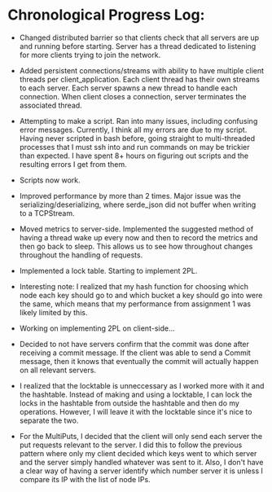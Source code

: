 # Chronological Progress Log:

* Changed distributed barrier so that clients check that all servers are up and running before starting.
    Server has a thread dedicated to listening for more clients trying to join the network.

* Added persistent connections/streams with ability to have multiple client threads per client_application.
    Each client thread has their own streams to each server. Each server spawns a new thread to handle
    each connection. When client closes a connection, server terminates the associated thread.

* Attempting to make a script. Ran into many issues, including confusing error messages. Currently, I think
    all my errors are due to my script. Having never scripted in bash before, going straight to multi-threaded
    processes that I must ssh into and run commands on may be trickier than expected. I have spent 8+ hours
    on figuring out scripts and the resulting errors I get from them.

* Scripts now work.

* Improved performance by more than 2 times. Major issue was the serializing/deserializing, 
    where serde_json did not buffer when writing to a TCPStream.
    
* Moved metrics to server-side. Implemented the suggested method of having a thread wake up every now and then
    to record the metrics and then go back to sleep. This allows us to see how throughout changes throughout
    the handling of requests.
    
* Implemented a lock table. Starting to implement 2PL.

* Interesting note: I realized that my hash function for choosing which node each key should go to and which bucket
    a key should go into were the same, which means that my performance from assignment 1 was likely limited by this.
    
* Working on implementing 2PL on client-side... 

* Decided to not have servers confirm that the commit was done after receiving a commit message. If the client was able
    to send a Commit message, then it knows that eventually the commit will actually happen on all relevant servers.
    
* I realized that the locktable is unneccessary as I worked more with it and the hashtable. Instead of making and using
    a locktable, I can lock the locks in the hashtable from outside the hashtable and then do my operations. However,
    I will leave it with the locktable since it's nice to separate the two.
    
* For the MultiPuts, I decided that the client will only send each server the put requests relevant to the server.
    I did this to follow the previous pattern where only my client decided which keys went to which server and the
    server simply handled whatever was sent to it. Also, I don't have a clear way of having a server identify which
    number server it is unless I compare its IP with the list of node IPs.